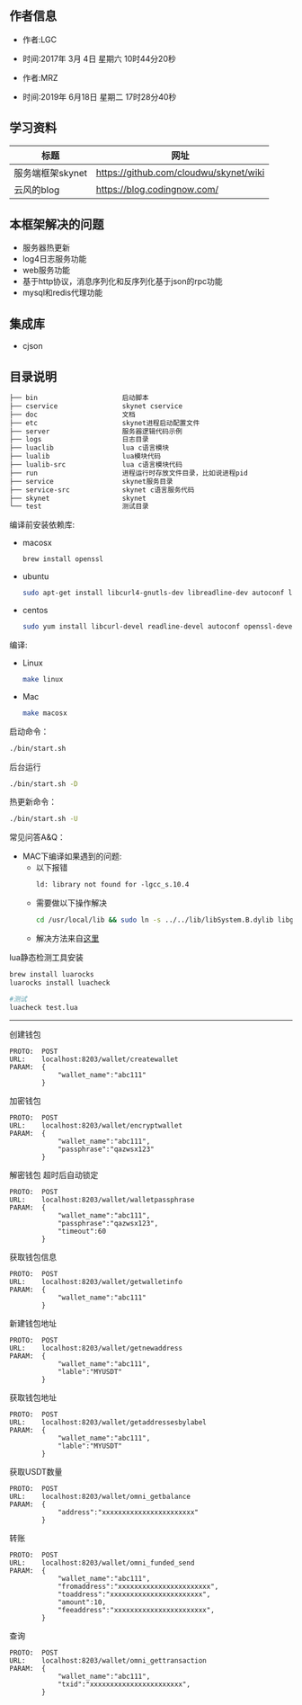 作者信息
---
- 作者:LGC
- 时间:2017年 3月 4日 星期六 10时44分20秒 

- 作者:MRZ
- 时间:2019年 6月18日 星期二 17时28分40秒

学习资料
---
|标题|网址|
|-|-|
|服务端框架skynet|https://github.com/cloudwu/skynet/wiki|
|云风的blog|https://blog.codingnow.com/|

本框架解决的问题
---
- 服务器热更新
- log4日志服务功能
- web服务功能
- 基于http协议，消息序列化和反序列化基于json的rpc功能
- mysql和redis代理功能

集成库
---
- cjson

目录说明
---
```txt
├── bin                     启动脚本
├── cservice                skynet cservice
├── doc                     文档
├── etc                     skynet进程启动配置文件
├── server                  服务器逻辑代码示例
├── logs                    日志目录
├── luaclib                 lua c语言模块
├── lualib                  lua模块代码
├── lualib-src              lua c语言模块代码
├── run                     进程运行时存放文件目录，比如说进程pid
├── service                 skynet服务目录
├── service-src             skynet c语言服务代码
├── skynet                  skynet
└── test                    测试目录
```

编译前安装依赖库:
- macosx
    ```sh
    brew install openssl
    ```
- ubuntu
    ```sh
    sudo apt-get install libcurl4-gnutls-dev libreadline-dev autoconf libssl-dev
    ```
- centos
    ```sh
    sudo yum install libcurl-devel readline-devel autoconf openssl-devel
    ```

编译:
- Linux
    ```sh
    make linux
    ```
- Mac
    ```sh
    make macosx
    ```

启动命令：
```sh
./bin/start.sh
```
后台运行
```sh
./bin/start.sh -D
```
热更新命令：
```sh
./bin/start.sh -U
```

常见问答A&Q：
- MAC下编译如果遇到的问题:
    - 以下报错
        ```txt
        ld: library not found for -lgcc_s.10.4
        ```
    - 需要做以下操作解决
        ```sh
        cd /usr/local/lib && sudo ln -s ../../lib/libSystem.B.dylib libgcc_s.10.4.dylib
        ```
    - 解决方法来自[这里](http://bugsfixes.blogspot.com/2016/02/mac-ld-library-not-found-for-lgccs104.html)

lua静态检测工具安装
```sh
brew install luarocks
luarocks install luacheck

#测试
luacheck test.lua
```
---

创建钱包
```
PROTO:  POST
URL:    localhost:8203/wallet/createwallet
PARAM:  {
            "wallet_name":"abc111"
        }
```
加密钱包
```
PROTO:  POST
URL:    localhost:8203/wallet/encryptwallet
PARAM:  {
            "wallet_name":"abc111",
            "passphrase":"qazwsx123"
        }
```
解密钱包 超时后自动锁定
```
PROTO:  POST
URL:    localhost:8203/wallet/walletpassphrase
PARAM:  {
            "wallet_name":"abc111",
            "passphrase":"qazwsx123",
            "timeout":60
        }
```
获取钱包信息
```
PROTO:  POST
URL:    localhost:8203/wallet/getwalletinfo
PARAM:  {
            "wallet_name":"abc111"
        }
```
新建钱包地址
```
PROTO:  POST
URL:    localhost:8203/wallet/getnewaddress
PARAM:  {
            "wallet_name":"abc111",
            "lable":"MYUSDT"
        }
```
获取钱包地址
```
PROTO:  POST
URL:    localhost:8203/wallet/getaddressesbylabel
PARAM:  {
            "wallet_name":"abc111",
            "lable":"MYUSDT"
        }
```
获取USDT数量
```
PROTO:  POST
URL:    localhost:8203/wallet/omni_getbalance
PARAM:  {
            "address":"xxxxxxxxxxxxxxxxxxxxxxx"
        }
```
转账
```
PROTO:  POST
URL:    localhost:8203/wallet/omni_funded_send
PARAM:  {
            "wallet_name":"abc111",
            "fromaddress":"xxxxxxxxxxxxxxxxxxxxxxx",
            "toaddress":"xxxxxxxxxxxxxxxxxxxxxxx",
            "amount":10,
            "feeaddress":"xxxxxxxxxxxxxxxxxxxxxxx",
        }
```
查询
```
PROTO:  POST
URL:    localhost:8203/wallet/omni_gettransaction
PARAM:  {
            "wallet_name":"abc111",
            "txid":"xxxxxxxxxxxxxxxxxxxxxxx",
        }
```